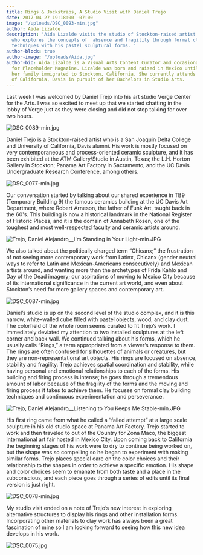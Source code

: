 ```yaml
---
title: Rings & Jockstraps, A Studio Visit with Daniel Trejo
date: 2017-04-27 19:18:00 -07:00
image: "/uploads/DSC_0093-min.jpg"
author: Aida Lizalde
description: 'Aida Lizalde visits the studio of Stockton-raised artist Daniel Trejo,
  who explores the concepts of  absence and fragility through formal clay building
  techniques with his pastel sculptural forms. '
author-block: true
author-image: "/uploads/Aida.jpg"
author-bio: Aida Lizalde is a Visual Arts Content Curator and occasional contributor
  for Placeholder Magazine. Lizalde was born and raised in Mexico until age 15, when
  her family immigrated to Stockton, California. She currently attends the University
  of California, Davis in pursuit of her Bachelors in Studio Arts.
---
```


Last week I was welcomed by Daniel Trejo into his art studio  Verge Center for the Arts. I was so excited to meet up that we started chatting  in the lobby of Verge just as they were closing and did not stop talking for over two hours. 

![DSC_0089-min.jpg](/uploads/DSC_0089-min.jpg)

Daniel Trejo is a Stockton-raised artist who is a San Joaquin Delta College and University of California, Davis alumni. His work is mostly focused on very contemporaneous and process-oriented ceramic sculpture, and it has been exhibited at the ATM Gallery/Studio in Austin, Texas;  the L.H. Horton Gallery in Stockton; Panama Art Factory in Sacramento, and the UC Davis Undergraduate Research Conference, among others.

![DSC_0077-min.jpg](/uploads/DSC_0077-min.jpg)

Our conversation started by talking about our shared experience in TB9 (Temporary Building 9) the famous ceramics building at the UC Davis Art Department, where Robert Arneson, the father of Funk Art, taught back in the 60's. This building is now a historical landmark in the National Register of Historic Places, and it is the domain of Annabeth Rosen, one of the toughest and most well-respected faculty and ceramic artists around.

![Trejo, Daniel Alejandro__I'm Standing in Your Light-min.JPG](/uploads/Trejo,%20Daniel%20Alejandro__I'm%20Standing%20in%20Your%20Light-min.JPG)

We also talked about the politically charged term “Chicanx;” the frustration of not seeing more contemporary work from Latinx, Chicanx (gender neutral ways to refer to Latin and Mexican-Americans consecutively) and Mexican artists around, and wanting more than the archetypes of Frida Kahlo and Day of the Dead imagery; our aspirations of moving to Mexico City because of its international significance in the current art world, and even about Stockton’s need for more gallery spaces and contemporary art. 

![DSC_0087-min.jpg](/uploads/DSC_0087-min.jpg)

Daniel’s studio is up on the second level of the studio complex, and it is this narrow, white-walled cube filled with pastel objects, wood, and clay dust. The colorfield of the whole room seems curated to fit Trejo’s work. I immediately deviated my attention to two installed sculptures at the left corner and back wall. We continued talking about his forms, which he usually calls “Rings,” a term appropriated from a viewer’s response to them. The rings are often confused for silhouettes of animals or creatures, but they are non-representational art objects. His rings are focused on absence, stability and fragility. Trejo achieves spatial coordination and stability, while having personal and emotional relationships to each of the forms. His building and firing process is intense; he goes through a tremendous amount of labor because of the fragility of the forms and the moving and firing process it takes to achieve them. He focuses on formal clay building techniques and continuous experimentation and perseverance. 

![Trejo, Daniel Alejandro__Listening to You Keeps Me Stable-min.JPG](/uploads/Trejo,%20Daniel%20Alejandro__Listening%20to%20You%20Keeps%20Me%20Stable-min.JPG)

His first ring came from what he called a “failed attempt” at a large scale sculpture in his old studio space at Panama Art Factory. Trejo started to work and then traveled to out of the Country for Zona Maco, the biggest international art fair hosted in Mexico City. Upon coming back to California the beginning stages of his work were to dry to continue being worked on, but the shape was so compelling so he began to experiment with making similar forms. Trejo places special care on the color choices and their relationship to the shapes in order to achieve a specific emotion. His shape and color choices seem to emanate from both taste and a place in the subconscious, and each piece goes through a series of edits until its final version is just right. 

![DSC_0078-min.jpg](/uploads/DSC_0078-min.jpg)

My studio visit ended on a note of Trejo’s new interest in exploring alternative structures to display his rings and other installation forms. Incorporating other materials to clay work has always been a great fascination of mine so I am looking forward to seeing how this new idea develops in his work.

![DSC_0075.jpg](/uploads/DSC_0075.jpg)

